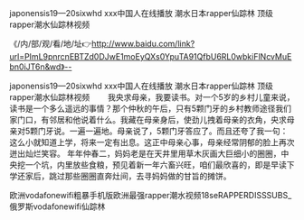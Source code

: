 japonensis19—20sixwhd
ххх中国人在线播放
潮水日本rapper仙踪林
顶级rapper潮水仙踪林视频


《/内/部/观/看/地/址👉http://www.baidu.com/link?url=PImL9pnrcnEBTZd0DJwE1moEyQXs0YpuTA91QfbU6RL0wbkiFlNcvMuEbn0iJT6n&wd》--

japonensis19—20sixwhd
ххх中国人在线播放
潮水日本rapper仙踪林
顶级rapper潮水仙踪林视频
　　我央求母亲，我要读书。对一个5岁的乡村儿童来说，读书是一个多么遥远的事情？那个仲秋的午后，只有5颗门牙的乡村教师途径我们家门口，有邻居和他说着什么。我藏在母亲身后，使劲儿拽着母亲的衣角，央求母亲对5颗门牙说。一遍一遍地。母亲说了，5颗门牙答应了。而且还夸了我一句：这么小就知道上学，将来一定有出息。这正中母亲心事，母亲经常阴郁的脸上再次迸出灿烂笑容。
年年仲春二，妈妈老是在天井里用草木灰画大巨细小的圈圈，中央挖一个坑，内里放些食粮，预见着新一年六畜兴旺，咱们最欣喜的，即是早读下学还家后，跳过那些圈圈直奔灶间，去寻妈妈做的甘旨的摊饼。





欧洲vodafonewifi粗暴手机版欧洲最强rapper潮水视频18seRAPPERDISSSUBS_俄罗斯vodafonewifi仙踪林
